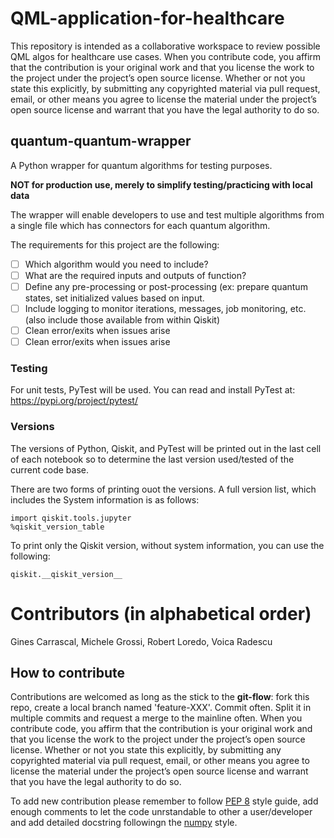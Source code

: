 # QML-application-for-healthcare
This repository is intended as a collaborative workspace to review possible QML algos for healthcare use cases.
When you contribute code, you affirm that the contribution is your original work and that you license the work to the project under the project’s open source license. Whether or not you state this explicitly, by submitting any copyrighted material via pull request, email, or other means you agree to license the material under the project’s open source license and warrant that you have the legal authority to do so.

## quantum-quantum-wrapper
A Python wrapper for quantum algorithms for testing purposes. 

**NOT for production use, merely to simplify testing/practicing with local data**

The wrapper will enable developers to use and test multiple algorithms from a single file which has connectors for each quantum algorithm. 


The requirements for this project are the following: 
- [ ] Which algorithm would you need to include?
- [ ] What are the required inputs and outputs of function?
- [ ] Define any pre-processing or post-processing (ex: prepare quantum states, set initialized values based on input. 
- [ ] Include logging to monitor iterations, messages, job monitoring, etc. (also include those available from within Qiskit) 
- [ ] Clean error/exits when issues arise
- [ ] Clean error/exits when issues arise

### Testing
For unit tests, PyTest will be used. You can read and install PyTest at: https://pypi.org/project/pytest/ 

### Versions 
The versions of Python, Qiskit, and PyTest will be printed out in the last cell of each notebook so to determine the last version used/tested of the current code base. 

There are two forms of printing ouot the versions. 
A full version list, which includes the System information is as follows: 
```
import qiskit.tools.jupyter
%qiskit_version_table
```

To print only the Qiskit version, without system information, you can use the following: 
```
qiskit.__qiskit_version__
```


# Contributors (in alphabetical order)
Gines Carrascal, Michele Grossi, Robert Loredo, Voica Radescu

## How to contribute

Contributions are welcomed as long as the stick to the **git-flow**: fork 
this repo, create a local branch named 'feature-XXX'. Commit often. Split 
it in multiple commits and request a merge to the mainline often. 
When you contribute code, you affirm that the contribution is your original work and that you license the work to the project under the project’s open source license. Whether or not you state this explicitly, by submitting any copyrighted material via pull request, email, or other means you agree to license the material under the project’s open source license and warrant that you have the legal authority to do so.

To add new contribution please remember to follow 
[PEP 8](https://www.python.org/dev/peps/pep-0008/)
style guide, add enough comments to let the code unrstandable to other a
user/developer and add detailed docstring followingn the [numpy](https://numpydoc.readthedocs.io/en/latest/format.html)
style.


